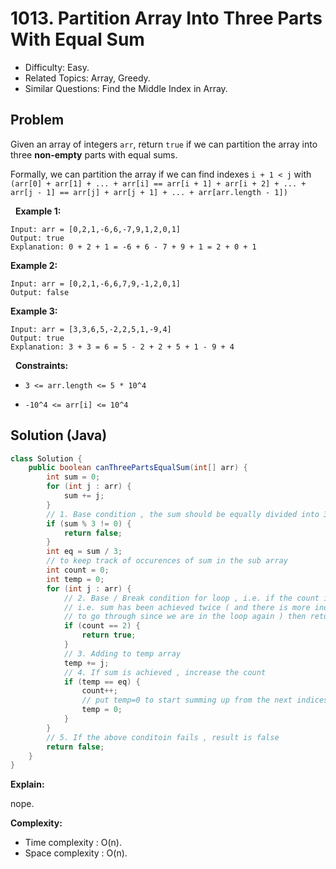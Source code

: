 # 1013. Partition Array Into Three Parts With Equal Sum

- Difficulty: Easy.
- Related Topics: Array, Greedy.
- Similar Questions: Find the Middle Index in Array.

## Problem

Given an array of integers ```arr```, return ```true``` if we can partition the array into three **non-empty** parts with equal sums.

Formally, we can partition the array if we can find indexes ```i + 1 < j``` with ```(arr[0] + arr[1] + ... + arr[i] == arr[i + 1] + arr[i + 2] + ... + arr[j - 1] == arr[j] + arr[j + 1] + ... + arr[arr.length - 1])```

 
**Example 1:**

```
Input: arr = [0,2,1,-6,6,-7,9,1,2,0,1]
Output: true
Explanation: 0 + 2 + 1 = -6 + 6 - 7 + 9 + 1 = 2 + 0 + 1
```

**Example 2:**

```
Input: arr = [0,2,1,-6,6,7,9,-1,2,0,1]
Output: false
```

**Example 3:**

```
Input: arr = [3,3,6,5,-2,2,5,1,-9,4]
Output: true
Explanation: 3 + 3 = 6 = 5 - 2 + 2 + 5 + 1 - 9 + 4
```

 
**Constraints:**


	
- ```3 <= arr.length <= 5 * 10^4```
	
- ```-10^4 <= arr[i] <= 10^4```



## Solution (Java)

```java
class Solution {
    public boolean canThreePartsEqualSum(int[] arr) {
        int sum = 0;
        for (int j : arr) {
            sum += j;
        }
        // 1. Base condition , the sum should be equally divided into 3 parts
        if (sum % 3 != 0) {
            return false;
        }
        int eq = sum / 3;
        // to keep track of occurences of sum in the sub array
        int count = 0;
        int temp = 0;
        for (int j : arr) {
            // 2. Base / Break condition for loop , i.e. if the count is 2,
            // i.e. sum has been achieved twice ( and there is more indices
            // to go through since we are in the loop again ) then return true
            if (count == 2) {
                return true;
            }
            // 3. Adding to temp array
            temp += j;
            // 4. If sum is achieved , increase the count
            if (temp == eq) {
                count++;
                // put temp=0 to start summing up from the next indices
                temp = 0;
            }
        }
        // 5. If the above conditoin fails , result is false
        return false;
    }
}
```

**Explain:**

nope.

**Complexity:**

* Time complexity : O(n).
* Space complexity : O(n).

